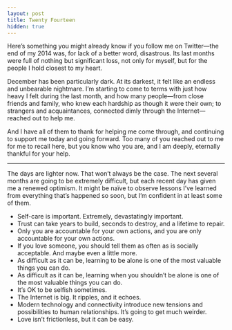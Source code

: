 ```yaml
---
layout: post
title: Twenty Fourteen
hidden: true
---
```


Here’s something you might already know if you follow me on Twitter—the end of my 2014 was, for lack of a better word, disastrous. Its last months were full of nothing but significant loss, not only for myself, but for the people I hold closest to my heart.

December has been particularly dark. At its darkest, it felt like an endless and unbearable nightmare. I’m starting to come to terms with just how heavy I felt during the last month, and how many people—from close friends and family, who knew each hardship as though it were their own; to strangers and acquaintances, connected dimly through the Internet—reached out to help me.

And I have all of them to thank for helping me come through, and continuing to support me today and going forward. Too many of you reached out to me for me to recall here, but you know who you are, and I am deeply, eternally thankful for your help.

* * *

The days are lighter now. That won’t always be the case. The next several months are going to be extremely difficult, but each recent day has given me a renewed optimism. It might be naïve to observe lessons I’ve learned from everything that’s happened so soon, but I’m confident in at least some of them.

- Self-care is important. Extremely, devastatingly important.
- Trust can take years to build, seconds to destroy, and a lifetime to repair.
- Only you are accountable for your own actions, and you are only accountable for your own actions.
- If you love someone, you should tell them as often as is socially acceptable. And maybe even a little more.
- As difficult as it can be, learning to be alone is one of the most valuable things you can do.
- As difficult as it can be, learning when you shouldn’t be alone is one of the most valuable things you can do.
- It’s OK to be selfish sometimes.
- The Internet is big. It ripples, and it echoes.
- Modern technology and connectivity introduce new tensions and possibilities to human relationships. It’s going to get much weirder.
- Love isn’t frictionless, but it can be easy.

